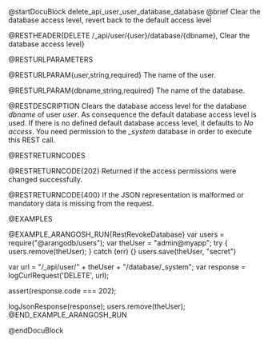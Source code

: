 @startDocuBlock delete_api_user_user_database_database
@brief Clear the database access level, revert back to the default access level

@RESTHEADER{DELETE /_api/user/{user}/database/{dbname}, Clear the database access level}

@RESTURLPARAMETERS

@RESTURLPARAM{user,string,required}
The name of the user.

@RESTURLPARAM{dbname,string,required}
The name of the database.

@RESTDESCRIPTION
Clears the database access level for the database *dbname* of user *user*. As
consequence the default database access level is used. If there is no defined
default database access level, it defaults to *No access*. You need permission
to the *_system* database in order to execute this REST call.

@RESTRETURNCODES

@RESTRETURNCODE{202}
Returned if the access permissions were changed successfully.

@RESTRETURNCODE{400}
If the JSON representation is malformed or mandatory data is missing
from the request.

@EXAMPLES

@EXAMPLE_ARANGOSH_RUN{RestRevokeDatabase}
var users = require("@arangodb/users");
var theUser = "admin@myapp";
try { users.remove(theUser); } catch (err) {}
users.save(theUser, "secret")

var url = "/_api/user/" + theUser + "/database/_system";
var response = logCurlRequest('DELETE', url);

assert(response.code === 202);

logJsonResponse(response);
users.remove(theUser);
@END_EXAMPLE_ARANGOSH_RUN

@endDocuBlock
